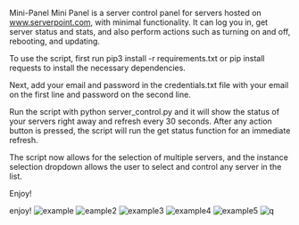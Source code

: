 Mini-Panel
Mini Panel is a server control panel for servers hosted on www.serverpoint.com, with minimal functionality. It can log you in, get server status and stats, and also perform actions such as turning on and off, rebooting, and updating.

To use the script, first run pip3 install -r requirements.txt or pip install requests to install the necessary dependencies.

Next, add your email and password in the credentials.txt file with your email on the first line and password on the second line.

Run the script with python server_control.py and it will show the status of your servers right away and refresh every 30 seconds. After any action button is pressed, the script will run the get status function for an immediate refresh.

The script now allows for the selection of multiple servers, and the instance selection dropdown allows the user to select and control any server in the list.

Enjoy!

enjoy!
![example](https://user-images.githubusercontent.com/94589563/208738741-ddace90d-815f-4ab7-88fc-01da94b8f291.png)
![eample2](https://user-images.githubusercontent.com/94589563/208738804-a9892f1f-84dd-47c5-839a-4ca6e5dda39a.png)
![example3](https://user-images.githubusercontent.com/94589563/208738813-455b9019-796b-484e-ac56-61a19ef6e033.png)
![example4](https://user-images.githubusercontent.com/94589563/208738825-afca2d51-e7db-4f4a-ab68-a50107b8689b.png)
![example5](https://user-images.githubusercontent.com/94589563/208738835-e0dd5f50-3afc-4116-9165-f5d3fef892f1.png)
![q](https://user-images.githubusercontent.com/94589563/209963542-79d1259b-69aa-40aa-bd33-b510b18069e1.png)
